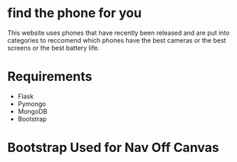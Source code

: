 # find the phone for you
This website uses phones that have recently been released and are put into categories to reccomend which phones have the best cameras or the best screens or the best battery life.
# Requirements
<ul>
 <li>Flask</li> 
 <li>Pymongo</li>
 <li>MongoDB</li>
 <li>Bootstrap</li>
</ul>

# Bootstrap Used for Nav Off Canvas
